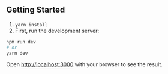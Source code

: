 ## Getting Started

1. `yarn install`
2. First, run the development server:

```bash
npm run dev
# or
yarn dev
```

Open [http://localhost:3000](http://localhost:3000) with your browser to see the result.


